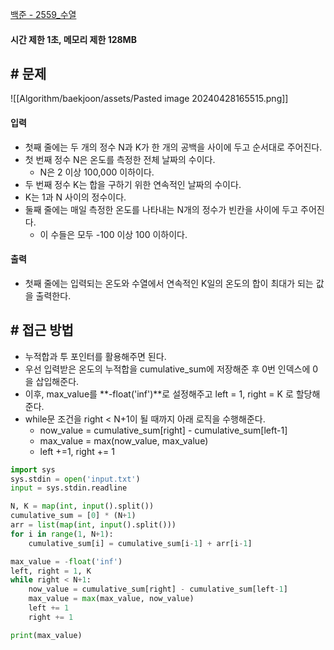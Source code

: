 
[백준 - 2559_수열](https://www.acmicpc.net/problem/2559)

#### **시간 제한 1초, 메모리 제한 128MB**

## **# 문제**

![[Algorithm/baekjoon/assets/Pasted image 20240428165515.png]]

#### **입력**
- 첫째 줄에는 두 개의 정수 N과 K가 한 개의 공백을 사이에 두고 순서대로 주어진다. 
- 첫 번째 정수 N은 온도를 측정한 전체 날짜의 수이다. 
	- N은 2 이상 100,000 이하이다. 
- 두 번째 정수 K는 합을 구하기 위한 연속적인 날짜의 수이다. 
- K는 1과 N 사이의 정수이다. 
- 둘째 줄에는 매일 측정한 온도를 나타내는 N개의 정수가 빈칸을 사이에 두고 주어진다. 
	- 이 수들은 모두 -100 이상 100 이하이다.

#### **출력**
- 첫째 줄에는 입력되는 온도와 수열에서 연속적인 K일의 온도의 합이 최대가 되는 값을 출력한다.

## **# 접근 방법**

- 누적합과 투 포인터를 활용해주면 된다.
- 우선 입력받은 온도의 누적합을 cumulative_sum에 저장해준 후 0번 인덱스에 0을 삽입해준다.
- 이후, max_value를 **-float('inf')**로  설정해주고 left = 1, right = K 로 할당해준다.
- while문 조건을 right < N+1이 될 때까지 아래 로직을 수행해준다.
	- now_value = cumulative_sum[right] - cumulative_sum[left-1]
	- max_value = max(now_value, max_value)
	- left +=1, right += 1

```python
import sys
sys.stdin = open('input.txt')
input = sys.stdin.readline

N, K = map(int, input().split())
cumulative_sum = [0] * (N+1)
arr = list(map(int, input().split()))
for i in range(1, N+1):
    cumulative_sum[i] = cumulative_sum[i-1] + arr[i-1]

max_value = -float('inf')
left, right = 1, K
while right < N+1:
    now_value = cumulative_sum[right] - cumulative_sum[left-1]
    max_value = max(max_value, now_value)
    left += 1
    right += 1

print(max_value)
```